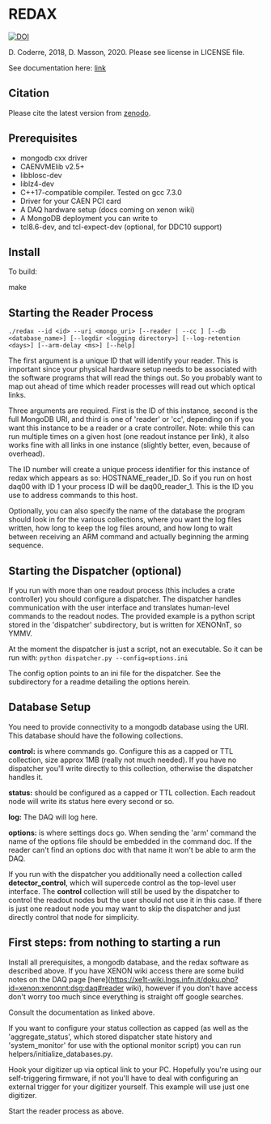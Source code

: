 # REDAX
[![DOI](https://zenodo.org/badge/DOI/10.5281/zenodo.5882716.svg)](https://doi.org/10.5281/zenodo.5882716)

D. Coderre, 2018, D. Masson, 2020. Please see license in LICENSE file.

See documentation here: [link](https://axfoundation.github.io/redax)

## Citation
Please cite the latest version from [zenodo](https://doi.org/10.5281/zenodo.5882716).

## Prerequisites

* mongodb cxx driver
* CAENVMElib v2.5+
* libblosc-dev
* liblz4-dev
* C++17-compatible compiler. Tested on gcc 7.3.0
* Driver for your CAEN PCI card
* A DAQ hardware setup (docs coming on xenon wiki)
* A MongoDB deployment you can write to
* tcl8.6-dev, and tcl-expect-dev (optional, for DDC10 support)

## Install

To build:

make

## Starting the Reader Process
```
./redax --id <id> --uri <mongo_uri> [--reader | --cc ] [--db <database_name>] [--logdir <logging directory>] [--log-retention <days>] [--arm-delay <ms>] [--help]
```
The first argument is a unique ID that will identify your reader. This is important since your physical hardware setup needs to be associated with the software programs that will read the things out. So you probably want to map out ahead of time which reader processes will read out which optical links.

Three arguments are required. First is the ID of this instance, second is the full MongoDB URI, and third is one of 'reader' or 'cc', depending on if you want this instance to be a reader or a crate controller. Note: while this can run multiple times on a given host (one readout instance per link), it also works fine with all links in one instance (slightly better, even, because of overhead).

The ID number will create a unique process identifier for this instance of redax which appears as so: HOSTNAME_reader_ID. So if you run on host daq00 with ID 1 your process ID will be daq00_reader_1. This is the ID you use to address commands to this host.

Optionally, you can also specify the name of the database the program should look in for the various collections, where you want the log files written, how long to keep the log files around, and how long to wait between receiving an ARM command and actually beginning the arming sequence.

## Starting the Dispatcher (optional)

If you run with more than one readout process (this includes a crate controller) you should configure a dispatcher. The dispatcher handles communication with the user interface and translates human-level commands to the readout nodes. The provided example is a python script stored in the 'dispatcher' subdirectory, but is written for XENONnT, so YMMV.

At the moment the dispatcher is just a script, not an executable. So it can be run with:
`python dispatcher.py --config=options.ini`

The config option points to an ini file for the dispatcher. See the subdirectory for a readme detailing the options herein.

## Database Setup

You need to provide connectivity to a mongodb database using the URI.
This database should have the following collections.

**control:** is where commands go. Configure this as a capped or TTL collection, size approx 1MB (really not much needed). If you have no dispatcher you'll write directly to this collection, otherwise the dispatcher handles it.

**status:** should be configured as a capped or TTL collection. Each readout
node will write its status here every second or so.

**log:** The DAQ will log here.

**options:** is where settings docs go. When sending the 'arm' command
the name of the options file should be embedded in the command doc.
If the reader can't find an options doc with that name it won't be
able to arm the DAQ.

If you run with the dispatcher you additionally need a collection called **detector_control**, which will supercede control as the top-level user interface. The **control** collection will still be used by the dispatcher to control the readout nodes but the user should not use it in this case. If there is just one readout node you may want to skip the dispatcher and just directly control that node for simplicity.

## First steps: from nothing to starting a run

Install all prerequisites, a mongodb database, and the redax software as described above. If you have XENON wiki access there are some build notes on the DAQ page [here](https://xe1t-wiki.lngs.infn.it/doku.php?id=xenon:xenonnt:dsg:daq#reader wiki), however if you don't have access don't worry too much since everything is straight off google searches.

Consult the documentation as linked above.

If you want to configure your status collection as capped (as well as the 'aggregate_status', which stored dispatcher state history and 'system_monitor' for use with the optional monitor script) you can run helpers/initialize_databases.py.

Hook your digitizer up via optical link to your PC. Hopefully you're using our self-triggering firmware, if not you'll have to deal with configuring an external trigger for your digitizer yourself. This example will use just one digitizer.

Start the reader process as above.
